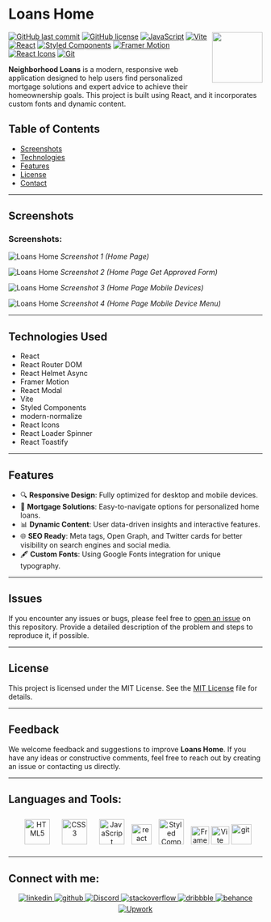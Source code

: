 # Loans Home

<img align="right" src="https://media.giphy.com/media/du3J3cXyzhj75IOgvA/giphy.gif" width="100"/>

[![GitHub last commit](https://img.shields.io/github/last-commit/Alexandrbig1/loans-home)](https://github.com/Alexandrbig1/loans-home/commits/main)
[![GitHub license](https://img.shields.io/github/license/Alexandrbig1/loans-home)](https://github.com/Alexandrbig1/loans-home/blob/main/LICENSE)
[![JavaScript](https://img.shields.io/badge/JavaScript-Latest-EAD319.svg)](https://developer.mozilla.org/en-US/docs/Web/JavaScript)
[![Vite](https://img.shields.io/badge/Vite-5.0.8-6868F2)](https://vitejs.dev/)
[![React](https://img.shields.io/badge/React-18.2.0-51CAEF.svg)](https://reactjs.org/)
[![Styled Components](https://img.shields.io/badge/Styled_Components-6.1.6-D664C0.svg)](https://styled-components.com/)
[![Framer Motion](https://img.shields.io/badge/Framer_Motion-11.1.1-00ADD8.svg)](https://www.framer.com/motion/)
[![React Icons](https://img.shields.io/badge/React_Icons-5.0.1-E10051.svg)](https://react-icons.github.io/react-icons/)
[![Git](https://img.shields.io/badge/Git-2.35.1-F05032.svg)](https://git-scm.com/)

**Neighborhood Loans** is a modern, responsive web application designed to help users find personalized mortgage solutions and expert advice to achieve their homeownership goals. This project is built using React, and it incorporates custom fonts and dynamic content.

## Table of Contents

- [Screenshots](#screenshots)
- [Technologies](#technologies-used)
- [Features](#features)
- [License](#license)
- [Contact](#connect-with-me)

---

## Screenshots

### Screenshots:

![Loans Home](/public/images/loans1.jpg) _Screenshot 1
(Home Page)_

![Loans Home](/public/images/loans2.jpg) _Screenshot 2
(Home Page Get Approved Form)_

![Loans Home](/public/images/loans3.jpg) _Screenshot 3
(Home Page Mobile Devices)_

![Loans Home](/public/images/loans4.jpg) _Screenshot 4
(Home Page Mobile Device Menu)_

---

## Technologies Used

- React
- React Router DOM
- React Helmet Async
- Framer Motion
- React Modal
- Vite
- Styled Components
- modern-normalize
- React Icons
- React Loader Spinner
- React Toastify

---

## Features

- 🔍 **Responsive Design**: Fully optimized for desktop and mobile devices.
- 🏡 **Mortgage Solutions**: Easy-to-navigate options for personalized home loans.
- 📊 **Dynamic Content**: User data-driven insights and interactive features.
- 🌐 **SEO Ready**: Meta tags, Open Graph, and Twitter cards for better visibility on search engines and social media.
- 🖋 **Custom Fonts**: Using Google Fonts integration for unique typography.

---

## Issues

If you encounter any issues or bugs, please feel free to [open an issue](https://github.com/Alexandrbig1/loans-home/issues) on this repository. Provide a detailed description of the problem and steps to reproduce it, if possible.

---

## License

This project is licensed under the MIT License. See the [MIT License](LICENSE) file for details.

---

## Feedback

We welcome feedback and suggestions to improve **Loans Home**. If you have any ideas or constructive comments, feel free to reach out by creating an issue or contacting us directly.

---

## Languages and Tools:

<div align="center">

<a href="https://en.wikipedia.org/wiki/HTML5" target="_blank"><img style="margin: 10px" src="https://profilinator.rishav.dev/skills-assets/html5-original-wordmark.svg" alt="HTML5" height="50" /></a>
<a href="https://www.w3schools.com/css/" target="_blank"><img style="margin: 10px" src="https://profilinator.rishav.dev/skills-assets/css3-original-wordmark.svg" alt="CSS3" height="50" /></a>
<a href="https://www.javascript.com/" target="_blank"><img style="margin: 10px" src="https://profilinator.rishav.dev/skills-assets/javascript-original.svg" alt="JavaScript" height="50" /></a>
<a href="https://reactjs.org/" target="_blank" rel="noreferrer"> <img src="https://raw.githubusercontent.com/devicons/devicon/master/icons/react/react-original-wordmark.svg" alt="react" width="40" height="40"/></a>
<a href="https://styled-components.com/" target="_blank"><img style="margin: 10px" src="https://profilinator.rishav.dev/skills-assets/styled-components.png" alt="Styled Components" height="50" /></a>
<a href="https://framer.com" target="_blank" rel="noreferrer"><img src="https://raw.githubusercontent.com/danielcranney/readme-generator/main/public/icons/skills/framer-colored.svg" width="36" height="36" alt="Framer" /></a>
<a href="https://vitejs.dev/" target="_blank" rel="noreferrer"><img src="https://raw.githubusercontent.com/danielcranney/readme-generator/main/public/icons/skills/vite-colored.svg" width="36" height="36" alt="Vite" /></a>
<a href="https://git-scm.com/" target="_blank" rel="noreferrer">
<img src="https://www.vectorlogo.zone/logos/git-scm/git-scm-icon.svg" alt="git" width="40" height="40"/></a>

</div>

---

## Connect with me:

<div align="center">
<a href="https://linkedin.com/in/alex-smagin29" target="_blank">
<img src=https://img.shields.io/badge/linkedin-%231E77B5.svg?&style=for-the-badge&logo=linkedin&logoColor=white alt=linkedin style="margin-bottom: 5px;" />
</a>
<a href="https://github.com/alexandrbig1" target="_blank">
<img src=https://img.shields.io/badge/github-%2324292e.svg?&style=for-the-badge&logo=github&logoColor=white alt=github style="margin-bottom: 5px;" />
</a>
<a href="https://discord.gg/t6MGsCqdFX" target="_blank">
<img src="https://img.shields.io/badge/discord-%237289DA.svg?&style=for-the-badge&logo=discord&logoColor=white" alt="Discord" style="margin-bottom: 5px;" />
</a>
<a href="https://stackoverflow.com/users/22484161/alex-smagin" target="_blank">
<img src=https://img.shields.io/badge/stackoverflow-%23F28032.svg?&style=for-the-badge&logo=stackoverflow&logoColor=white alt=stackoverflow style="margin-bottom: 5px;" />
</a>
<a href="https://dribbble.com/Alexandrbig1" target="_blank">
<img src=https://img.shields.io/badge/dribbble-%23E45285.svg?&style=for-the-badge&logo=dribbble&logoColor=white alt=dribbble style="margin-bottom: 5px;" />
</a>
<a href="https://www.behance.net/a1126" target="_blank">
<img src=https://img.shields.io/badge/behance-%23191919.svg?&style=for-the-badge&logo=behance&logoColor=white alt=behance style="margin-bottom: 5px;" />
</a>
<a href="https://www.upwork.com/freelancers/~0117da9f9f588056d2" target="_blank">
<img src="https://img.shields.io/badge/upwork-%230077B5.svg?&style=for-the-badge&logo=upwork&logoColor=white&color=%23167B02" alt="Upwork" style="margin-bottom: 5px;" />
</a>
</div>
